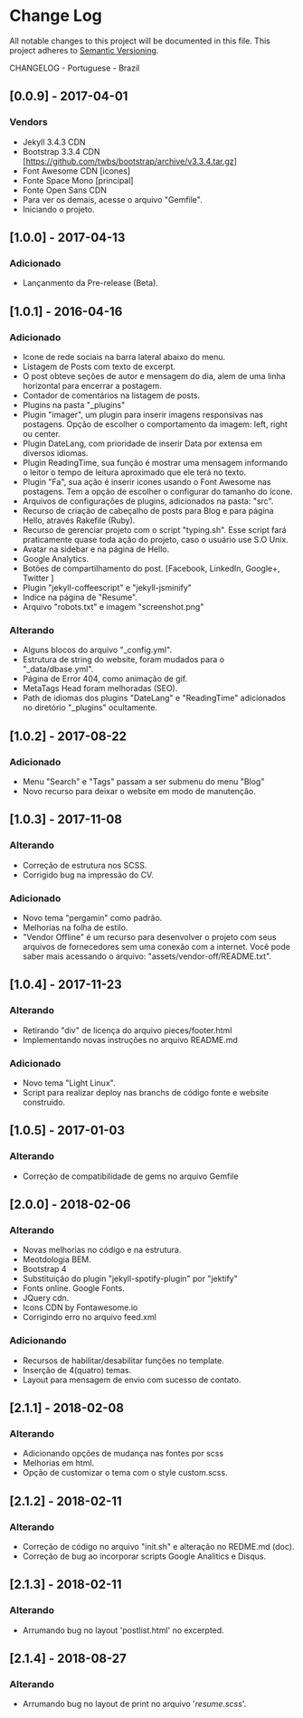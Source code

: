 # Change Log

All notable changes to this project will be documented in this file.
This project adheres to [Semantic Versioning](http://semver.org/).

CHANGELOG - Portuguese - Brazil

## [0.0.9] - 2017-04-01
### Vendors
- Jekyll 3.4.3 CDN
- Bootstrap 3.3.4 CDN [https://github.com/twbs/bootstrap/archive/v3.3.4.tar.gz]
- Font Awesome CDN [icones]
- Fonte Space Mono [principal]
- Fonte Open Sans CDN
- Para ver os demais, acesse o arquivo "Gemfile".
- Iniciando o projeto.

## [1.0.0] - 2017-04-13
### Adicionado
- Lançanmento da Pre-release (Beta).

## [1.0.1] - 2016-04-16
### Adicionado
- Icone de rede sociais na barra lateral abaixo do menu.
- Listagem de Posts com texto de excerpt.
- O post obteve seções de autor e mensagem do dia, alem de uma linha horizontal para
  encerrar a postagem.
- Contador de comentários na listagem de posts.
- Plugins na pasta "_plugins"
- Plugin "imager", um plugin para inserir imagens responsivas nas postagens. Opção de
  escolher o comportamento da imagem: left, right ou center.
- Plugin DateLang, com prioridade de inserir Data por extensa em diversos idiomas.
- Plugin ReadingTime, sua função é mostrar uma mensagem informando o leitor o tempo de leitura
  aproximado que ele terá no texto.
- Plugin "Fa", sua ação é inserir icones usando o Font Awesome nas postagens. Tem a opção de escolher o
  configurar do tamanho do ícone.
- Arquivos de configurações de plugins, adicionados na pasta: "src".
- Recurso de criação de cabeçalho de posts para Blog e para página Hello, através Rakefile (Ruby).
- Recurso de gerenciar projeto com o script "typing.sh". Esse script fará praticamente quase
  toda ação do projeto, caso o usuário use S.O Unix.
- Avatar na sidebar e na página de Hello.
- Google Analytics.
- Botões de compartilhamento do post. [Facebook, LinkedIn, Google+, Twitter ]
- Plugin "jekyll-coffeescript" e "jekyll-jsminify"
- Indice na página de "Resume".
- Arquivo "robots.txt" e imagem "screenshot.png"
### Alterando
- Alguns blocos do arquivo "_config.yml".
- Estrutura de string do website, foram mudados para o "_data/dbase.yml".
- Página de Error 404, como animação de gif.
- MetaTags Head foram melhoradas (SEO).
- Path de idiomas dos plugins "DateLang" e "ReadingTime" adicionados no diretório "_plugins" ocultamente.
## [1.0.2] - 2017-08-22
### Adicionado
- Menu "Search" e "Tags" passam a ser submenu do menu "Blog"
- Novo recurso para deixar o website em modo de manutenção.
## [1.0.3] - 2017-11-08
### Alterando
- Correção de estrutura nos SCSS.
- Corrigido bug na impressão do CV.
### Adicionado
- Novo tema "pergamin" como padrão.
- Melhorias na folha de estilo.
- "Vendor Offline" é um recurso para desenvolver o projeto com seus arquivos de fornecedores
  sem uma conexão com a internet. Você pode saber mais acessando o arquivo: "assets/vendor-off/README.txt".
## [1.0.4] - 2017-11-23
### Alterando
- Retirando "div" de licença do arquivo pieces/footer.html
- Implementando novas instruções no arquivo README.md
### Adicionado
- Novo tema "Light Linux".
- Script para realizar deploy nas branchs de código fonte e website construido.
## [1.0.5] - 2017-01-03
### Alterando
- Correção de compatibilidade de gems no arquivo Gemfile
## [2.0.0] - 2018-02-06
### Alterando
- Novas melhorias no código e na estrutura.
- Meotdologia BEM.
- Bootstrap 4
- Substituição do plugin "jekyll-spotify-plugin" por "jektify"
- Fonts online. Google Fonts.
- JQuery cdn.
- Icons CDN by Fontawesome.io
- Corrigindo erro no arquivo feed.xml
### Adicionando
- Recursos de habilitar/desabilitar funções no template.
- Inserção de 4(quatro) temas.
- Layout para mensagem de envio com sucesso de contato.
## [2.1.1] - 2018-02-08
### Alterando
- Adicionando opções de mudança nas fontes por scss
- Melhorias em html.
- Opção de customizar o tema com o style custom.scss.

## [2.1.2] - 2018-02-11
### Alterando
- Correção de código no arquivo "init.sh" e alteração no REDME.md (doc).
- Correção de bug ao incorporar scripts Google Analitics e Disqus.
## [2.1.3] - 2018-02-11
### Alterando
- Arrumando bug no layout 'postlist.html' no excerpted.
## [2.1.4] - 2018-08-27
### Alterando
- Arrumando bug no layout de print no arquivo '_resume.scss_'.